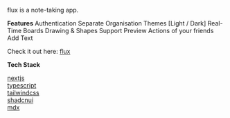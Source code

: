 flux is a note-taking app.

**Features**
Authentication
Separate Organisation
Themes [Light / Dark]
Real-Time Boards
Drawing & Shapes Support
Preview Actions of your friends
Add Text

Check it out here: [flux](https://nextjs.org/)

**Tech Stack**

[nextjs](https://nextjs.org/) \
[typescript](https://www.typescriptlang.org/) \
[tailwindcss](https://tailwindcss.com/) \
[shadcnui](https://ui.shadcn.com/) \
[mdx](https://mdxjs.com/) 
